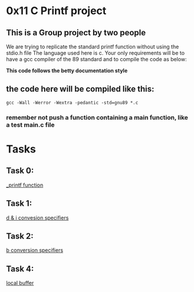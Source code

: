 # 0x11 C Printf project
## This is a Group project by two people

We are trying to replicate the standard printf function without using the stdio.h file
The language used here is c. Your only requirements will be to have a gcc compiler of the 89 standard and to compile the code as below:

**This code follows the betty documentation style**

## the code here will be compiled like this:
`gcc -Wall -Werror -Wextra -pedantic -std=gnu89 *.c`

### remember not push a function containing a main function, like a test main.c file

# Tasks
## Task 0:
[_printf function](_printf.c)

## Task 1:
[d & i convesion specifiers](function1.c)

## Task 2:
[b conversion specifiers](function2.c)


## Task 4:
[local buffer](main.h)
